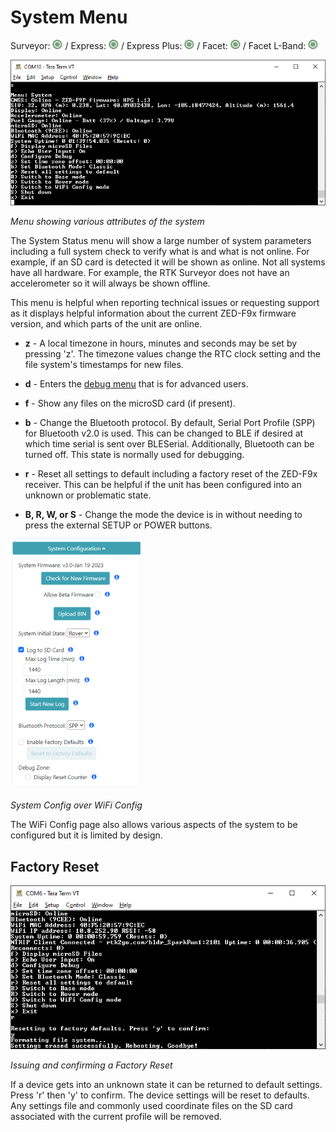 # System Menu

Surveyor: ![Feature Supported](img/GreenDot.png) / Express: ![Feature Supported](img/GreenDot.png) / Express Plus: ![Feature Supported](img/GreenDot.png) / Facet: ![Feature Supported](img/GreenDot.png) / Facet L-Band: ![Feature Supported](img/GreenDot.png)

![System menu](img/SparkFun%20RTK%20System%20Menu.png)

*Menu showing various attributes of the system*

The System Status menu will show a large number of system parameters including a full system check to verify what is and what is not online. For example, if an SD card is detected it will be shown as online. Not all systems have all hardware. For example, the RTK Surveyor does not have an accelerometer so it will always be shown offline.

This menu is helpful when reporting technical issues or requesting support as it displays helpful information about the current ZED-F9x firmware version, and which parts of the unit are online.

* **z** - A local timezone in hours, minutes and seconds may be set by pressing 'z'. The timezone values change the RTC clock setting and the file system's timestamps for new files.

* **d** - Enters the [debug menu](https://sparkfun.github.io/SparkFun_RTK_Firmware/menu_debug/) that is for advanced users.

* **f** - Show any files on the microSD card (if present).

* **b** - Change the Bluetooth protocol. By default, Serial Port Profile (SPP) for Bluetooth v2.0 is used. This can be changed to BLE if desired at which time serial is sent over BLESerial. Additionally, Bluetooth can be turned off. This state is normally used for debugging.

* **r** - Reset all settings to default including a factory reset of the ZED-F9x receiver. This can be helpful if the unit has been configured into an unknown or problematic state.

* **B, R, W, or S** - Change the mode the device is in without needing to press the external SETUP or POWER buttons.

![System Config over WiFi](img/SparkFun%20RTK%20WiFi%20Config%20System.png)

*System Config over WiFi Config*

The WiFi Config page also allows various aspects of the system to be configured but it is limited by design.

## Factory Reset

![Issuing a factory reset](img/SparkFun%20RTK%20System%20Menu%20-%20Factory%20Reset.png)

*Issuing and confirming a Factory Reset*

If a device gets into an unknown state it can be returned to default settings. Press 'r' then 'y' to confirm. The device settings will be reset to defaults. Any settings file and commonly used coordinate files on the SD card associated with the current profile will be removed.